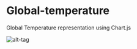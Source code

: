# Global-temperature
Global Temperature representation using Chart.js

![alt-tag](https://github.com/Abhaysardhara/Global-temperature/blob/master/Screenshot%20(128).png)
